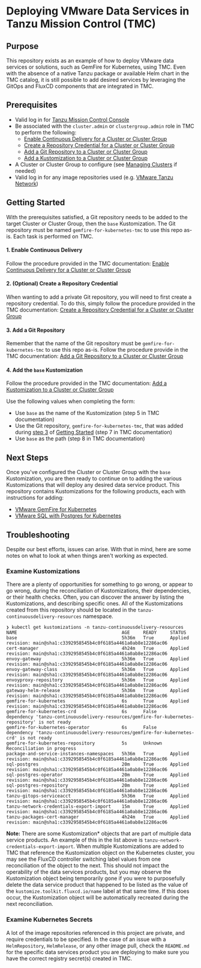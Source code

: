 # Deploying VMware Data Services in Tanzu Mission Control (TMC)

## Purpose
This repository exists as an example of how to deploy VMware data services or solutions, such as GemFire for Kubernetes, using TMC. Even with the absence of a native Tanzu package or available Helm chart in the TMC catalog, it is still possible to add desired services by leveraging the GitOps and FluxCD components that are integrated in TMC.

## Prerequisites
* Valid log in for [Tanzu Mission Control Console](https://docs.vmware.com/en/VMware-Tanzu-Mission-Control/services/tanzumc-using/GUID-855A8998-E19A-46AC-A833-12C347486EF7.html)
* Be associated with the `cluster.admin` or `clustergroup.admin` role in TMC to perform the following:
    * [Enable Continuous Delivery for a Cluster or Cluster Group](https://docs.vmware.com/en/VMware-Tanzu-Mission-Control/services/tanzumc-using/GUID-AB0A6CCE-1CA4-4BDC-B22E-BFE2E2BD8D7F.html)
    * [Create a Repository Credential for a Cluster or Cluster Group](https://docs.vmware.com/en/VMware-Tanzu-Mission-Control/services/tanzumc-using/GUID-657661A2-B26E-412A-9A46-7467A44A075A.html)
    * [Add a Git Repository to a Cluster or Cluster Group](https://docs.vmware.com/en/VMware-Tanzu-Mission-Control/services/tanzumc-using/GUID-26C2D2F3-0E5C-4E56-B875-B7FB003267E4.html)
    * [Add a Kustomization to a Cluster or Cluster Group](https://docs.vmware.com/en/VMware-Tanzu-Mission-Control/services/tanzumc-using/GUID-99916A6D-5DAF-4A26-88C7-28662F847F2F.html)
* A Cluster or Cluster Group to configure (see [Managing Clusters](https://docs.vmware.com/en/VMware-Tanzu-Mission-Control/services/tanzumc-using/GUID-D8623CB6-D821-4837-A73A-6163BC4132A4.html) if needed)
* Valid log in for any image repositories used (e.g. [VMware Tanzu Network](https://network.tanzu.vmware.com/))

## Getting Started
With the prerequisites satisfied, a Git repository needs to be added to the target Cluster or Cluster Group, then the `base` Kustomization. The Git repository must be named `gemfire-for-kubernetes-tmc` to use this repo as-is. Each task is performed on TMC.

#### 1. Enable Continuous Delivery
Follow the procedure provided in the TMC documentation: [Enable Continuous Delivery for a Cluster or Cluster Group](https://docs.vmware.com/en/VMware-Tanzu-Mission-Control/services/tanzumc-using/GUID-AB0A6CCE-1CA4-4BDC-B22E-BFE2E2BD8D7F.html)

#### 2. (Optional) Create a Repository Credential
When wanting to add a private Git repository, you will need to first create a repository credential. To do this, simply follow the procedure provided in the TMC documentation: [Create a Repository Credential for a Cluster or Cluster Group](https://docs.vmware.com/en/VMware-Tanzu-Mission-Control/services/tanzumc-using/GUID-657661A2-B26E-412A-9A46-7467A44A075A.html)

#### 3. Add a Git Repository
Remember that the name of the Git repository must be `gemfire-for-kubernetes-tmc` to use this repo as-is. Follow the procedure provide in the TMC documentation: [Add a Git Repository to a Cluster or Cluster Group](https://docs.vmware.com/en/VMware-Tanzu-Mission-Control/services/tanzumc-using/GUID-26C2D2F3-0E5C-4E56-B875-B7FB003267E4.html)

#### 4. Add the `base` Kustomization
Follow the procedure provided in the TMC documentation: [Add a Kustomization to a Cluster or Cluster Group
](https://docs.vmware.com/en/VMware-Tanzu-Mission-Control/services/tanzumc-using/GUID-99916A6D-5DAF-4A26-88C7-28662F847F2F.html)

Use the following values when completing the form:
* Use `base` as the name of the Kustomization (step 5 in TMC documentation)
* Use the Git repository, `gemfire-for-kubernetes-tmc`, that was added during [step 3](#3-add-a-git-repository) of [Getting Started](#getting-started) (step 7 in TMC documentation)
* Use `base` as the path (step 8 in TMC documentation)


## Next Steps
Once you've configured the Cluster or Cluster Group with the `base` Kustomization, you are then ready to continue on to adding the various Kustomizations that will deploy any desired data service product. This repository contains Kustomizations for the following products, each with instructions for adding:

* [VMware GemFire for Kubernetes](gemfire-for-kubernetes/README.md)
* [VMware SQL with Postgres for Kubernetes](sql-postgres/README.md)

## Troubleshooting
Despite our best efforts, issues can arise. With that in mind, here are some notes on what to look at when things aren't working as expected.

### Examine Kustomizations
There are a plenty of opportunities for something to go wrong, or appear to go wrong, during the reconciliation of Kustomizations, their dependencies, or their health checks. Often, you can discover the answer by listing the Kustomizations, and describing specific ones. All of the Kustomizations created from this repository should be located in the `tanzu-continuousdelivery-resources` namespace.

```
❯ kubectl get kustomizations -n tanzu-continuousdelivery-resources
NAME                                       AGE     READY     STATUS
base                                       5h36m   True      Applied revision: main@sha1:c3392958545b4c0f6185a4461a0ab8e12286ac06
cert-manager                               4h24m   True      Applied revision: main@sha1:c3392958545b4c0f6185a4461a0ab8e12286ac06
envoy-gateway                              5h36m   True      Applied revision: main@sha1:c3392958545b4c0f6185a4461a0ab8e12286ac06
envoy-gateway-class                        5h36m   True      Applied revision: main@sha1:c3392958545b4c0f6185a4461a0ab8e12286ac06
envoyproxy-repository                      5h36m   True      Applied revision: main@sha1:c3392958545b4c0f6185a4461a0ab8e12286ac06
gateway-helm-release                       5h36m   True      Applied revision: main@sha1:c3392958545b4c0f6185a4461a0ab8e12286ac06
gemfire-for-kubernetes                     6s      True      Applied revision: main@sha1:c3392958545b4c0f6185a4461a0ab8e12286ac06
gemfire-for-kubernetes-crd                 6s      False     dependency 'tanzu-continuousdelivery-resources/gemfire-for-kubernetes-repository' is not ready
gemfire-for-kubernetes-operator            6s      False     dependency 'tanzu-continuousdelivery-resources/gemfire-for-kubernetes-crd' is not ready
gemfire-for-kubernetes-repository          5s      Unknown   Reconciliation in progress
package-and-service-instances-namespaces   5h36m   True      Applied revision: main@sha1:c3392958545b4c0f6185a4461a0ab8e12286ac06
sql-postgres                               20m     True      Applied revision: main@sha1:c3392958545b4c0f6185a4461a0ab8e12286ac06
sql-postgres-operator                      20m     True      Applied revision: main@sha1:c3392958545b4c0f6185a4461a0ab8e12286ac06
sql-postgres-repository                    20m     True      Applied revision: main@sha1:c3392958545b4c0f6185a4461a0ab8e12286ac06
tanzu-gitops-serviceacct                   5h36m   True      Applied revision: main@sha1:c3392958545b4c0f6185a4461a0ab8e12286ac06
tanzu-network-credentials-export-import    15m     True      Applied revision: main@sha1:c3392958545b4c0f6185a4461a0ab8e12286ac06
tanzu-packages-cert-manager                4h24m   True      Applied revision: main@sha1:c3392958545b4c0f6185a4461a0ab8e12286ac06
```
**Note:** There are some Kustomization* objects that are part of multiple data service products. An example of this in the list above is `tanzu-network-credentials-export-import`. When multiple Kustomizations are added to TMC that reference the Kustomization object on the Kubernetes cluster, you may see the FluxCD controller switching label values from one reconciliation of the object to the next. This should not impact the operability of the data services products, but you may observe the Kustomization object being temporarily gone if you were to purposefully delete the data service product that happened to be listed as the value of the `kustomize.toolkit.fluxcd.io/name` label at that same time. If this does occur, the Kustomization object will be automatically recreated during the next reconciliation.

### Examine Kubernetes Secrets
A lot of the image repositories referenced in this project are private, and require credentials to be specified. In the case of an issue with a `HelmRepository`, `HelmRelease`, or any other image pull, check the `README.md` for the specific data services product you are deploying to make sure you have the correct registry secret(s) created in TMC.